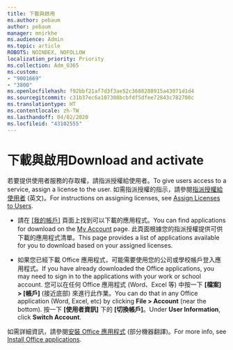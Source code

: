 ```yaml
---
title: 下載與啟用
ms.author: pebaum
author: pebaum
manager: mnirkhe
ms.audience: Admin
ms.topic: article
ROBOTS: NOINDEX, NOFOLLOW
localization_priority: Priority
ms.collection: Adm_O365
ms.custom:
- "9001669"
- "3800"
ms.openlocfilehash: f92bbf21af7d3f3ae52c3688288915a43071d1d4
ms.sourcegitcommit: c31b37ec6a107308bcbfdf5dfee72843c782700c
ms.translationtype: HT
ms.contentlocale: zh-TW
ms.lasthandoff: 04/02/2020
ms.locfileid: "43102555"
---
```

# <a name="download-and-activate"></a><span data-ttu-id="628d0-102">下載與啟用</span><span class="sxs-lookup"><span data-stu-id="628d0-102">Download and activate</span></span>

<span data-ttu-id="628d0-103">若要提供使用者服務的存取權，請指派授權給使用者。</span><span class="sxs-lookup"><span data-stu-id="628d0-103">To give users access to a service, assign a license to the user.</span></span> <span data-ttu-id="628d0-104">如需指派授權的指示，請參閱[指派授權給使用者](https://docs.microsoft.com/microsoft-365/admin/manage/assign-licenses-to-users) (英文)。</span><span class="sxs-lookup"><span data-stu-id="628d0-104">For instructions on assigning licenses, see [Assign Licenses to Users](https://docs.microsoft.com/microsoft-365/admin/manage/assign-licenses-to-users).</span></span>

- <span data-ttu-id="628d0-105">請在 [[我的帳戶]](https://portal.office.com/account/#installs) 頁面上找到可以下載的應用程式。</span><span class="sxs-lookup"><span data-stu-id="628d0-105">You can find applications for download on the [My Account](https://portal.office.com/account/#installs) page.</span></span> <span data-ttu-id="628d0-106">此頁面根據您的指派授權提供可供下載的應用程式清單。</span><span class="sxs-lookup"><span data-stu-id="628d0-106">This page provides a list of applications available for you to download based on your assigned licenses.</span></span> 

- <span data-ttu-id="628d0-107">如果您已經下載 Office 應用程式，可能需要使用您的公司或學校帳戶登入應用程式。</span><span class="sxs-lookup"><span data-stu-id="628d0-107">If you have already downloaded the Office applications, you may need to sign in to the applications with your work or school account.</span></span> <span data-ttu-id="628d0-108">您可以在任何 Office 應用程式 (Word、Excel 等) 中按一下 **[檔案] > [帳戶]** (接近底部) 來進行此作業。</span><span class="sxs-lookup"><span data-stu-id="628d0-108">You can do that in any Office application (Word, Excel, etc) by clicking **File > Account** (near the bottom).</span></span> <span data-ttu-id="628d0-109">按一下 **[使用者資訊]** 下的 **[切換帳戶]**。</span><span class="sxs-lookup"><span data-stu-id="628d0-109">Under **User Information**, click **Switch Account**.</span></span>

<span data-ttu-id="628d0-110">如需詳細資訊，請參閱[安裝 Office 應用程式](https://docs.microsoft.com/microsoft-365/admin/setup/install-applications) (部分機器翻譯)。</span><span class="sxs-lookup"><span data-stu-id="628d0-110">For more info, see [Install Office applications](https://docs.microsoft.com/microsoft-365/admin/setup/install-applications).</span></span>
